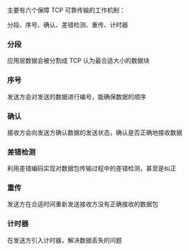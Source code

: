 主要有六个保障 TCP 可靠传输的工作机制：

分段、序号、确认、差错检测、重传、计时器

### 分段
应用层数据会被分割成 TCP 认为最合适大小的数据块

### 序号
发送方会对发送的数据进行编号，能确保数据的顺序

### 确认
接收方会向发送方确认数据的发送状态，确认是否正确地接收数据

### 差错检测
利用差错编码实现对数据包传输过程中的差错检测，甚至是纠正

### 重传
发送方在合适时间重新发送接收方没有正确接收的数据包

### 计时器
在发送方引入计时器，解决数据丢失的问题
